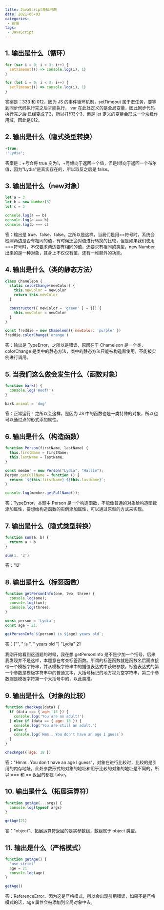 ```yaml
---
title: JavaScript基础问题
date: 2021-06-03
categories:
 - 前端
tags:
 - JavaScript
---
```


<!-- more -->



## 1. 输出是什么（循环）

```javascript
for (var i = 0; i < 3; i++) {
  setTimeout(() => console.log(i), 1)
}

for (let i = 0; i < 3; i++) {
  setTimeout(() => console.log(i), 1)
}
```

答案是：333 和 012，因为 JS 的事件循环机制，setTimeout 属于宏任务，要等到同步代码执行完之后才能执行， var 在此处定义的是全局变量，因此同步代码执行完之后i已经变成了3，所以打印3个3，但是 let 定义的变量会形成一个块级作用域，因此是012。



## 2. 输出是什么（隐式类型转换）

```javascript
+true;
!"Lydia";
```

答案是：+号会将 true 变为1，+号倾向于返回一个值，但是!倾向于返回一个布尔值，因为"Lydia"是真实存在的，所以取反之后是 false。



## 3. 输出是什么（new对象）

```javascript
let a = 3
let b = new Number(3)
let c = 3

console.log(a == b)
console.log(a === b)
console.log(b === c)
```

答：输出是 true、false、false。之所以是这样，当我们是用==符号时，系统会检测两边是否有相同的值，有时候还会对值进行转换的比较，但是如果我们使用===符号时，不仅要求两边要有相同的值，还要求有相同的类型，new Number 出来的是一种对象，其身上不仅仅有值，还有一堆额外的功能。



## 4. 输出是什么（类的静态方法）

```javascript
class Chameleon {
  static colorChange(newColor) {
    this.newColor = newColor
    return this.newColor
  }

  constructor({ newColor = 'green' } = {}) {
    this.newColor = newColor
  }
}

const freddie = new Chameleon({ newColor: 'purple' })
freddie.colorChange('orange')
```

答：输出是 TypeError，之所以是错误，原因在于 Chameleon 是一个类，colorChange 是类中的静态方法，类中的静态方法只能被构造器使用，不能被实例进行调用。



## 5. 当我们这么做会发生什么（函数对象）

```javascript
function bark() {
  console.log('Woof!')
}

bark.animal = 'dog'
```

答：正常运行！之所以会这样，是因为 JS 中的函数也是一类特殊的对象，所以也可以通过点的形式添加属性。



## 6. 输出是什么（构造函数）

```javascript
function Person(firstName, lastName) {
  this.firstName = firstName;
  this.lastName = lastName;
}

const member = new Person("Lydia", "Hallie");
Person.getFullName = function () {
  return `${this.firstName} ${this.lastName}`;
}

console.log(member.getFullName());
```

答：TypeError，本题中 Person 是一个构造函数，不能像普通的对象给构造函数添加属性，要想给构造函数的实例添加属性，可以通过原型的方式来实现。



## 7. 输出是什么（隐式类型转换）

```javascript
function sum(a, b) {
  return a + b
}

sum(1, '2')
```

答：'12'



## 8. 输出是什么（标签函数）

```javascript
function getPersonInfo(one, two, three) {
  console.log(one);
  console.log(two);
  console.log(three);
}

const person = 'Lydia';
const age = 21;

getPersonInfo`${person} is ${age} years old`;
```

答：["",  " is ",  " years old "]  "Lydia"  21

我刚开始看到这道题的时候，我在想 getPersonInfo 是不是少加一个括号，后来我发现并不是这样，本题意在考查标签函数。所谓的标签函数就是函数名后面直接带一个模板字符串，并从模板字符串中的插值表达式中获取参数。标签表达式的第一个参数是模板字符串中的普通文本，大括号标记的地方视为空字符串，第二个参数则是模板字符第一个大括号中的，以此类推。



## 9. 输出是什么（对象的比较）

```javascript
function checkAge(data) {
  if (data === { age: 18 }) {
    console.log('You are an adult!')
  } else if (data == { age: 18 }) {
    console.log('You are still an adult.')
  } else {
    console.log(`Hmm.. You don't have an age I guess`)
  }
}

checkAge({ age: 18 })
```

答："Hmm.. You don't have an age I guess"，对象在进行比较时，比较的是引用的内存地址，此处参数形式的对象的地址和用于比较的对象的地址是不同的，所以 ===  和  ==  返回的都是 false。



## 10. 输出是什么（拓展运算符）

```javascript
function getAge(...args) {
  console.log(typeof args)
}

getAge(21)
```

答："object"、拓展运算符返回的是实参数组，数组属于 object 类型。



## 11. 输出是什么（严格模式）

```javascript
function getAge() {
  'use strict'
  age = 21
  console.log(age)
}

getAge()
```

答：ReferenceError、因为这是严格模式，所以会出现引用错误，如果不是严格模式的话，age 属性会被添加到全局对象中去。
